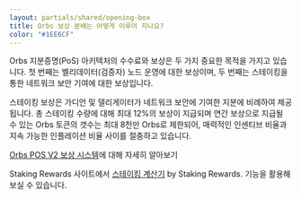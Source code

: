 ```yaml
---
layout: partials/shared/opening-box
title: Orbs 보상 분배는 어떻게 이루어 지나요?
color: "#1EE6CF"
---
```


Orbs 지분증명(PoS) 아키텍처의 수수료와 보상은 두 가지 중요한 목적을 가지고 있습니다. 첫 번째는 벨리데이터(검증자) 노드 운영에 대한 보상이며, 두 번째는 스테이킹을 통한 네트워크 보안 기여에 대한 보상입니다.

스테이킹 보상은 가디언 및 델리게이터가 네트워크 보안에 기여한 지분에 비례하여 제공됩니다. 총 스테이킹 수량에 대해 최대 12%의 보상이 지급되며 연간 보상으로 지급될 수 있는 Orbs 토큰의 갯수는 최대 8천만 Orbs로 제한되어, 매력적인 인센티브 비율과 지속 가능한 인플레이션 비율 사이를 절충하고 있습니다.

[Orbs POS V2 보상 시스템](white-papers/orbs-pos-v2-the-age-of-guardians)에 대해 자세히 알아보기

Staking Rewards 사이트에서 [스테이킹 계산기](https://www.stakingrewards.com/earn/orbs) by Staking Rewards. 기능을 활용해 보실 수 있습니다.
